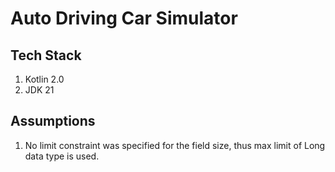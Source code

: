 # Auto Driving Car Simulator
## Tech Stack
1. Kotlin 2.0
2. JDK 21
 
## Assumptions
1. No limit constraint was specified for the field size, thus max limit of Long data type is used.
